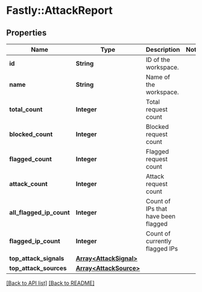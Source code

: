 # Fastly::AttackReport

## Properties

| Name | Type | Description | Notes |
| ---- | ---- | ----------- | ----- |
| **id** | **String** | ID of the workspace. |  |
| **name** | **String** | Name of the workspace. |  |
| **total_count** | **Integer** | Total request count |  |
| **blocked_count** | **Integer** | Blocked request count |  |
| **flagged_count** | **Integer** | Flagged request count |  |
| **attack_count** | **Integer** | Attack request count |  |
| **all_flagged_ip_count** | **Integer** | Count of IPs that have been flagged |  |
| **flagged_ip_count** | **Integer** | Count of currently flagged IPs |  |
| **top_attack_signals** | [**Array&lt;AttackSignal&gt;**](AttackSignal.md) |  |  |
| **top_attack_sources** | [**Array&lt;AttackSource&gt;**](AttackSource.md) |  |  |

[[Back to API list]](../../README.md#endpoints) [[Back to README]](../../README.md)

